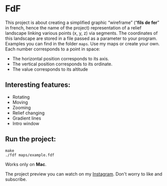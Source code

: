 FdF
=====
This project is about creating a simplified graphic “wireframe” (“**fils de fer**” in french,
hence the name of the project) representation of a relief landscape linking various points
(x, y, z) via segments. The coordinates of this landscape are stored in a file passed as
a parameter to your program. Examples you can find in the folder ```maps```.
Use my maps or create your own.
Each number corresponds to a point in space:
* The horizontal position corresponds to its axis.
* The vertical position corresponds to its ordinate.
* The value corresponds to its altitude

Interesting features:
-----
* Rotating
* Moving
* Zooming
* Relief changing
* Gradient lines
* Intro window

Run the project:
-----
```
make
./fdf maps/example.fdf
```
Works only on **Mac**.

The project preview you can watch on my [Instagram](https://www.instagram.com/p/Bl_LoxZAw2B/).
Don't worry to like and subscribe.
